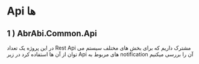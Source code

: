 # Api ها 

## 1 ) AbrAbi.Common.Api
در این پروژه یک تعداد Rest Api  مشترک داریم که برای بخش های مختلف سیستم می توان از آن ها استفاده کرد
در زیر Api های مربوط به notification  آن را بررسی میکنیم

